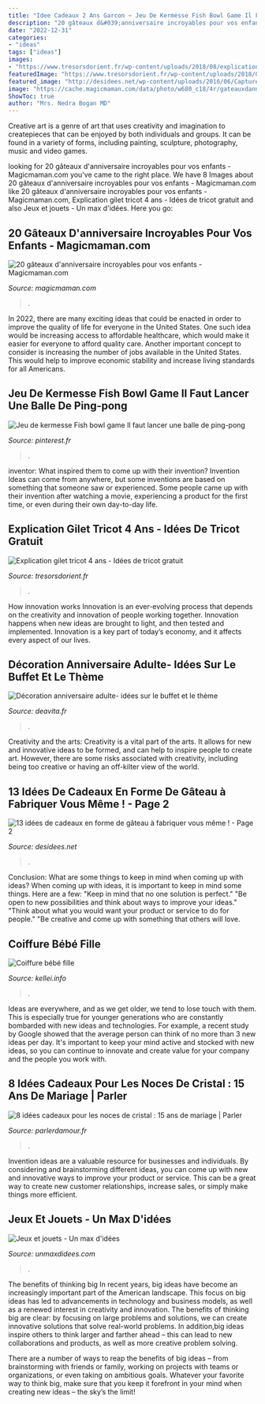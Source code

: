 ```yaml
---
title: "Idee Cadeaux 2 Ans Garcon ~ Jeu De Kermesse Fish Bowl Game Il Faut Lancer Une Balle De Ping-pong"
description: "20 gâteaux d&#039;anniversaire incroyables pour vos enfants"
date: "2022-12-31"
categories:
- "ideas"
tags: ["ideas"]
images:
- "https://www.tresorsdorient.fr/wp-content/uploads/2018/08/explication-modC3A8le-tricot-gilet-garcon-2-ans-2-685x1024.jpg"
featuredImage: "https://www.tresorsdorient.fr/wp-content/uploads/2018/08/explication-modC3A8le-tricot-gilet-garcon-2-ans-2-685x1024.jpg"
featured_image: "http://desidees.net/wp-content/uploads/2016/06/Capture-d%E2%80%99%C3%A9cran-2016-06-24-%C3%A0-11.24.43.png"
image: "https://cache.magicmaman.com/data/photo/w680_c18/4r/gateauxdanniversaireenfants.jpg"
ShowToc: true
author: "Mrs. Nedra Bogan MD"
---
```



Creative art is a genre of art that uses creativity and imagination to createpieces that can be enjoyed by both individuals and groups. It can be found in a variety of forms, including painting, sculpture, photography, music and video games.

	

		
looking for 20 gâteaux d&#039;anniversaire incroyables pour vos enfants - Magicmaman.com you've came to the right place. We have 8 Images about 20 gâteaux d&#039;anniversaire incroyables pour vos enfants - Magicmaman.com like 20 gâteaux d&#039;anniversaire incroyables pour vos enfants - Magicmaman.com, Explication gilet tricot 4 ans - Idées de tricot gratuit and also Jeux et jouets - Un max d&#039;idées. Here you go:
		
    
## 20 Gâteaux D&#039;anniversaire Incroyables Pour Vos Enfants - Magicmaman.com

<img loading=lazy src="https://cache.magicmaman.com/data/photo/w680_c18/4r/gateauxdanniversaireenfants.jpg" onerror="this.onerror=null;this.src='https://tse4.mm.bing.net/th?id=OIP.lEkH3n30OGUY67Vf_oUGNgHaE7&amp;pid=15.1';" alt="20 gâteaux d&#039;anniversaire incroyables pour vos enfants - Magicmaman.com">

_Source: magicmaman.com_

>. 

	

In 2022, there are many exciting ideas that could be enacted in order to improve the quality of life for everyone in the United States. One such idea would be increasing access to affordable healthcare, which would make it easier for everyone to afford quality care. Another important concept to consider is increasing the number of jobs available in the United States. This would help to improve economic stability and increase living standards for all Americans.

    
## Jeu De Kermesse Fish Bowl Game Il Faut Lancer Une Balle De Ping-pong

<img loading=lazy src="https://i.pinimg.com/736x/b2/d2/53/b2d25395f21f8615e609bd52698bf3d3.jpg" onerror="this.onerror=null;this.src='https://tse3.mm.bing.net/th?id=OIP.FcUZNCDOXPrsv_kLyld_4AHaNK&amp;pid=15.1';" alt="Jeu de kermesse Fish bowl game Il faut lancer une balle de ping-pong">

_Source: pinterest.fr_

>. 

	

inventor: What inspired them to come up with their invention?
Invention Ideas can come from anywhere, but some inventions are based on something that someone saw or experienced. Some people came up with their invention after watching a movie, experiencing a product for the first time, or even during their own day-to-day life.

    
## Explication Gilet Tricot 4 Ans - Idées De Tricot Gratuit

<img loading=lazy src="https://www.tresorsdorient.fr/wp-content/uploads/2018/08/explication-modC3A8le-tricot-gilet-garcon-2-ans-2-685x1024.jpg" onerror="this.onerror=null;this.src='https://tse2.mm.bing.net/th?id=OIP.O9kAqfitKauerI6N9Q1JfAHaLE&amp;pid=15.1';" alt="Explication gilet tricot 4 ans - Idées de tricot gratuit">

_Source: tresorsdorient.fr_

>. 

	

How innovation works
Innovation is an ever-evolving process that depends on the creativity and innovation of people working together. Innovation happens when new ideas are brought to light, and then tested and implemented. Innovation is a key part of today’s economy, and it affects every aspect of our lives.

    
## Décoration Anniversaire Adulte- Idées Sur Le Buffet Et Le Thème

<img loading=lazy src="https://deavita.fr/wp-content/uploads/2014/11/anniversaire-adulte-30-ans-idée-déco-bar.jpg" onerror="this.onerror=null;this.src='https://tse1.mm.bing.net/th?id=OIP.tuGwYM4ZOTVvU02lOy87fQHaJ4&amp;pid=15.1';" alt="Décoration anniversaire adulte- idées sur le buffet et le thème">

_Source: deavita.fr_

>. 

	

Creativity and the arts:
Creativity is a vital part of the arts. It allows for new and innovative ideas to be formed, and can help to inspire people to create art. However, there are some risks associated with creativity, including being too creative or having an off-kilter view of the world.

    
## 13 Idées De Cadeaux En Forme De Gâteau à Fabriquer Vous Même ! - Page 2

<img loading=lazy src="http://desidees.net/wp-content/uploads/2016/06/Capture-d%E2%80%99%C3%A9cran-2016-06-24-%C3%A0-11.24.43.png" onerror="this.onerror=null;this.src='https://tse1.mm.bing.net/th?id=OIP.O7CPbMvqtgAEKZUlk0mD6wHaEA&amp;pid=15.1';" alt="13 idées de cadeaux en forme de gâteau à fabriquer vous même ! - Page 2">

_Source: desidees.net_

>. 

	

Conclusion: What are some things to keep in mind when coming up with ideas?
When coming up with ideas, it is important to keep in mind some things. Here are a few:
"Keep in mind that no one solution is perfect."
"Be open to new possibilities and think about ways to improve your ideas."
"Think about what you would want your product or service to do for people."
"Be creative and come up with something that others will love.

    
## Coiffure Bébé Fille

<img loading=lazy src="http://kellei.info/images5/0516/coiffure-bb-fille/coiffure-bb-fille-05_16.jpg" onerror="this.onerror=null;this.src='https://tse1.mm.bing.net/th?id=OIP.90OgueYU_uSRd3SN2MfSVQHaJ3&amp;pid=15.1';" alt="Coiffure bébé fille">

_Source: kellei.info_

>. 

	

Ideas are everywhere, and as we get older, we tend to lose touch with them. This is especially true for younger generations who are constantly bombarded with new ideas and technologies. For example, a recent study by Google showed that the average person can think of no more than 3 new ideas per day. It's important to keep your mind active and stocked with new ideas, so you can continue to innovate and create value for your company and the people you work with.

    
## 8 Idées Cadeaux Pour Les Noces De Cristal : 15 Ans De Mariage | Parler

<img loading=lazy src="http://www.parlerdamour.fr/wp-content/uploads/2019/08/noce-cristal-8.jpg" onerror="this.onerror=null;this.src='https://tse4.mm.bing.net/th?id=OIP.DW4MwwtsXxdXvfWEeOjroAHaE7&amp;pid=15.1';" alt="8 idées cadeaux pour les noces de cristal : 15 ans de mariage | Parler">

_Source: parlerdamour.fr_

>. 

	

Invention ideas are a valuable resource for businesses and individuals. By considering and brainstorming different ideas, you can come up with new and innovative ways to improve your product or service. This can be a great way to create new customer relationships, increase sales, or simply make things more efficient.

    
## Jeux Et Jouets - Un Max D&#039;idées

<img loading=lazy src="https://www.unmaxdidees.com/wp-content/uploads/2010/11/jouet-en-bois-idée-cadeau-18-mois-2-ans-3-ANS-585x390.jpeg" onerror="this.onerror=null;this.src='https://tse1.mm.bing.net/th?id=OIP.ciG2XKyz5jf-NYDGVNUZNQHaE8&amp;pid=15.1';" alt="Jeux et jouets - Un max d&#039;idées">

_Source: unmaxdidees.com_

>. 

	

The benefits of thinking big
In recent years, big ideas have become an increasingly important part of the American landscape. This focus on big ideas has led to advancements in technology and business models, as well as a renewed interest in creativity and innovation.
The benefits of thinking big are clear: by focusing on large problems and solutions, we can create innovative solutions that solve real-world problems. In addition,big ideas inspire others to think larger and farther ahead – this can lead to new collaborations and products, as well as more creative problem solving.

There are a number of ways to reap the benefits of big ideas – from brainstorming with friends or family, working on projects with teams or organizations, or even taking on ambitious goals. Whatever your favorite way to think big, make sure that you keep it forefront in your mind when creating new ideas – the sky’s the limit!

